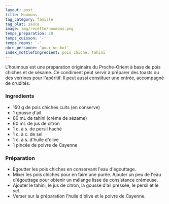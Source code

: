 ```yaml
---
layout: post
title: Houmous
tag_category: famille
tag_plat: sauce
image: img/recette/houmous.png
temps_preparation: 20
temps_cuisson: '-'
temps_repos: '-'
nbre_personne: ‘pour un bol’
index_motClefIngredient: pois chiche, tahini
---
```

L'houmous est une préparation originaire du Proche-Orient à base de pois chiches et de sésame. Ce condiment peut servir à préparer des toasts ou des verrines pour l'apéritif. Il peut aussi constituer une entrée, accompagné de crudités.

### Ingrédients
* 150 g de pois chiches cuits (en conserve)
* 1 gousse d'ail
* 80 mL de tahini (crème de sézame)
* 60 mL de jus de citron
* 1 c. à s. de persil haché
* 1 c. à c. de sel
* 1 c. à s. d'huile d'olive
* 1 pincée de poivre de Cayenne

### Préparation
* Egoutter les pois chiches en conservant l'eau d'égouttage.
* Mixer les pois chiches pour en faire une purée. Ajouter un peu de l'eau d'égouttage pour obtenir un mélange lisse de consistance crémeuse.
* Ajouter le tahini, le jus de citron, la gousse d'ail pressée, le persil et le sel.
* Verser sur la préparation l'huile d'olive et le poivre de Cayenne.
